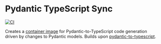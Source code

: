 # Pydantic TypeScript Sync

[![CI](https://github.com/captaincoordinates/pydantic-typescript-sync/actions/workflows/validation.yml/badge.svg?branch=main)](https://github.com/captaincoordinates/pydantic-typescript-sync/actions/workflows/validation.yml)

Creates a [container image](https://hub.docker.com/repository/docker/captaincoordinates/pydantic-typescript-sync/general) for Pydantic-to-TypeScript code generation driven by changes to Pydantic models. Builds upon [pydantic-to-typescript](https://pypi.org/project/pydantic-to-typescript/).
